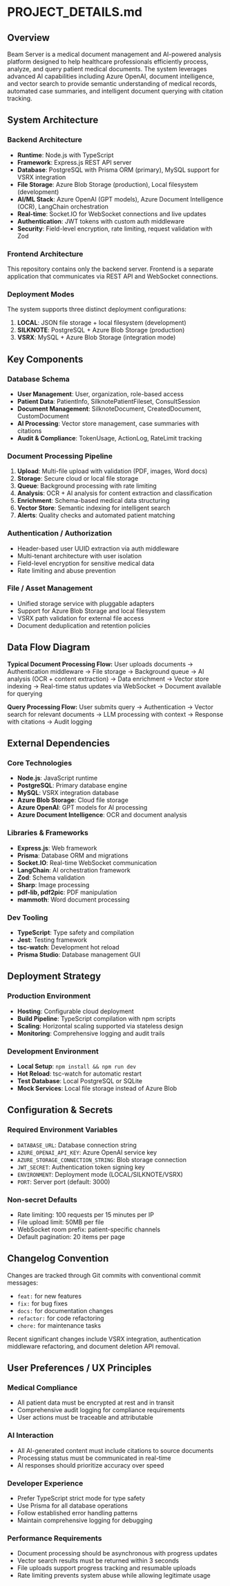 # PROJECT_DETAILS.md

## Overview

Beam Server is a medical document management and AI-powered analysis platform designed to help healthcare professionals efficiently process, analyze, and query patient medical documents. The system leverages advanced AI capabilities including Azure OpenAI, document intelligence, and vector search to provide semantic understanding of medical records, automated case summaries, and intelligent document querying with citation tracking.

## System Architecture

### Backend Architecture
- **Runtime**: Node.js with TypeScript
- **Framework**: Express.js REST API server
- **Database**: PostgreSQL with Prisma ORM (primary), MySQL support for VSRX integration
- **File Storage**: Azure Blob Storage (production), Local filesystem (development)
- **AI/ML Stack**: Azure OpenAI (GPT models), Azure Document Intelligence (OCR), LangChain orchestration
- **Real-time**: Socket.IO for WebSocket connections and live updates
- **Authentication**: JWT tokens with custom auth middleware
- **Security**: Field-level encryption, rate limiting, request validation with Zod

### Frontend Architecture
This repository contains only the backend server. Frontend is a separate application that communicates via REST API and WebSocket connections.

### Deployment Modes
The system supports three distinct deployment configurations:
1. **LOCAL**: JSON file storage + local filesystem (development)
2. **SILKNOTE**: PostgreSQL + Azure Blob Storage (production)
3. **VSRX**: MySQL + Azure Blob Storage (integration mode)

## Key Components

### Database Schema
- **User Management**: User, organization, role-based access
- **Patient Data**: PatientInfo, SilknotePatientFileset, ConsultSession
- **Document Management**: SilknoteDocument, CreatedDocument, CustomDocument
- **AI Processing**: Vector store management, case summaries with citations
- **Audit & Compliance**: TokenUsage, ActionLog, RateLimit tracking

### Document Processing Pipeline
1. **Upload**: Multi-file upload with validation (PDF, images, Word docs)
2. **Storage**: Secure cloud or local file storage
3. **Queue**: Background processing with rate limiting
4. **Analysis**: OCR + AI analysis for content extraction and classification
5. **Enrichment**: Schema-based medical data structuring
6. **Vector Store**: Semantic indexing for intelligent search
7. **Alerts**: Quality checks and automated patient matching

### Authentication / Authorization
- Header-based user UUID extraction via auth middleware
- Multi-tenant architecture with user isolation
- Field-level encryption for sensitive medical data
- Rate limiting and abuse prevention

### File / Asset Management
- Unified storage service with pluggable adapters
- Support for Azure Blob Storage and local filesystem
- VSRX path validation for external file access
- Document deduplication and retention policies

## Data Flow Diagram

**Typical Document Processing Flow:**
User uploads documents → Authentication middleware → File storage → Background queue → AI analysis (OCR + content extraction) → Data enrichment → Vector store indexing → Real-time status updates via WebSocket → Document available for querying

**Query Processing Flow:**
User submits query → Authentication → Vector search for relevant documents → LLM processing with context → Response with citations → Audit logging

## External Dependencies

### Core Technologies
- **Node.js**: JavaScript runtime
- **PostgreSQL**: Primary database engine
- **MySQL**: VSRX integration database
- **Azure Blob Storage**: Cloud file storage
- **Azure OpenAI**: GPT models for AI processing
- **Azure Document Intelligence**: OCR and document analysis

### Libraries & Frameworks
- **Express.js**: Web framework
- **Prisma**: Database ORM and migrations
- **Socket.IO**: Real-time WebSocket communication
- **LangChain**: AI orchestration framework
- **Zod**: Schema validation
- **Sharp**: Image processing
- **pdf-lib, pdf2pic**: PDF manipulation
- **mammoth**: Word document processing

### Dev Tooling
- **TypeScript**: Type safety and compilation
- **Jest**: Testing framework
- **tsc-watch**: Development hot reload
- **Prisma Studio**: Database management GUI

## Deployment Strategy

### Production Environment
- **Hosting**: Configurable cloud deployment
- **Build Pipeline**: TypeScript compilation with npm scripts
- **Scaling**: Horizontal scaling supported via stateless design
- **Monitoring**: Comprehensive logging and audit trails

### Development Environment
- **Local Setup**: `npm install && npm run dev`
- **Hot Reload**: tsc-watch for automatic restart
- **Test Database**: Local PostgreSQL or SQLite
- **Mock Services**: Local file storage instead of Azure Blob

## Configuration & Secrets

### Required Environment Variables
- `DATABASE_URL`: Database connection string
- `AZURE_OPENAI_API_KEY`: Azure OpenAI service key
- `AZURE_STORAGE_CONNECTION_STRING`: Blob storage connection
- `JWT_SECRET`: Authentication token signing key
- `ENVIRONMENT`: Deployment mode (LOCAL/SILKNOTE/VSRX)
- `PORT`: Server port (default: 3000)

### Non-secret Defaults
- Rate limiting: 100 requests per 15 minutes per IP
- File upload limit: 50MB per file
- WebSocket room prefix: patient-specific channels
- Default pagination: 20 items per page

## Changelog Convention

Changes are tracked through Git commits with conventional commit messages:
- `feat:` for new features
- `fix:` for bug fixes
- `docs:` for documentation changes
- `refactor:` for code refactoring
- `chore:` for maintenance tasks

Recent significant changes include VSRX integration, authentication middleware refactoring, and document deletion API removal.

## User Preferences / UX Principles

### Medical Compliance
- All patient data must be encrypted at rest and in transit
- Comprehensive audit logging for compliance requirements
- User actions must be traceable and attributable

### AI Interaction
- All AI-generated content must include citations to source documents
- Processing status must be communicated in real-time
- AI responses should prioritize accuracy over speed

### Developer Experience
- Prefer TypeScript strict mode for type safety
- Use Prisma for all database operations
- Follow established error handling patterns
- Maintain comprehensive logging for debugging

### Performance Requirements
- Document processing should be asynchronous with progress updates
- Vector search results must be returned within 3 seconds
- File uploads support progress tracking and resumable uploads
- Rate limiting prevents system abuse while allowing legitimate usage